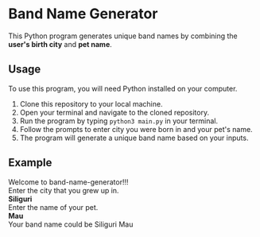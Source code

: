 # Band Name Generator

This Python program generates unique band names by combining the **user's birth city** and **pet name**.

## Usage

To use this program, you will need Python installed on your computer.

1. Clone this repository to your local machine.
2. Open your terminal and navigate to the cloned repository.
3. Run the program by typing `python3 main.py` in your terminal.
4. Follow the prompts to enter city you were born in and your pet's name.
5. The program will generate a unique band name based on your inputs.

## Example

Welcome to band-name-generator!!!<br>
Enter the city that you grew up in.<br>
**Siliguri**<br>
Enter the name of your pet.<br>
**Mau**<br>
Your band name could be Siliguri Mau